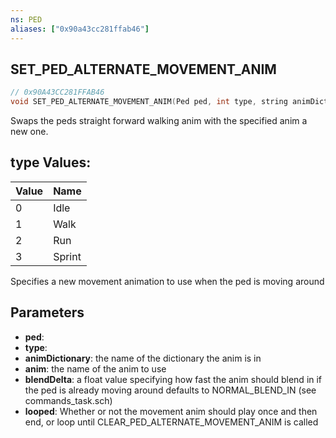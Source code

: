 ```yaml
---
ns: PED
aliases: ["0x90a43cc281ffab46"]
---
```

## SET_PED_ALTERNATE_MOVEMENT_ANIM

```c
// 0x90A43CC281FFAB46
void SET_PED_ALTERNATE_MOVEMENT_ANIM(Ped ped, int type, string animDictionary, string anim, float blendDelta, bool looped);
```

Swaps the peds straight forward walking anim with the specified anim a new one.

## type Values:
| Value | Name |
| --- | --- |
| 0 | Idle |
| 1 | Walk |
| 2 | Run |
| 3 | Sprint |


Specifies a new movement animation to use when the ped is moving around


## Parameters
* **ped**: 
* **type**: 
* **animDictionary**: the name of the dictionary the anim is in
* **anim**: the name of the anim to use
* **blendDelta**: a float value specifying how fast the anim should blend in if the ped is already moving around defaults to NORMAL_BLEND_IN (see commands_task.sch)
* **looped**: Whether or not the movement anim should play once and then end, or loop until CLEAR_PED_ALTERNATE_MOVEMENT_ANIM is called
